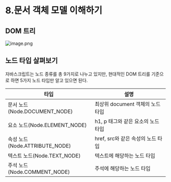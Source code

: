 # 8.문서 객체 모델 이해하기

## DOM 트리

![image.png](attachment:23568ba9-6883-43ce-bcee-68e6158b7dd4:image.png)

## 노드 타입 살펴보기

자바스크립트는 노드 종류를 총 9가지로 나누고 있지만, 현대적인 DOM 트리를 기준으로 하면 5가지 노드 타입만 알고 있으면 된다.

| 타입 | 설명 |
| --- | --- |
| 문서 노드(Node.DOCUMENT_NODE) | 최상위 document 객체의 노드 타입 |
| 요소 노드(Node.ELEMENT_NODE) | h1, p 태그와 같은 요소의 노드 타입 |
| 속성 노드(Node.ATTRIBUTE_NODE) | href, src와 같은 속성의 노드 타입 |
| 텍스트 노드(Node.TEXT_NODE) | 텍스트에 해당하는 노드 타입 |
| 주석 노드(Node.COMMENT_NODE) | 주석에 해당하는 노드 타입 |
